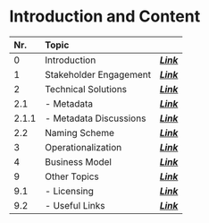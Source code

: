 Introduction and Content
========================

| Nr.   | Topic                  |                                                           |
| :---  | :---                   | :---                                                      |
| 0   	| Introduction	         | ***[Link](EN00000_00_10_00_Introduction.md)*** 	         | 
| 1   	| Stakeholder Engagement | ***[Link](EN00000_01_00_00_Stakeholder_Engagement.md)***  |
| 2   	| Technical Solutions    | ***[Link](EN00000_02_00_00_Technical_Solutions.md)***     |
| 2.1  	| - Metadata             | ***[Link](EN00000_02_10_00_Metadata.md)***	   	           |
| 2.1.1	| - Metadata Discussions | ***[Link](EN00000_02_10_10_Metadata_Discussions.md)***    |
| 2.2   | Naming Scheme          | ***[Link](EN00000_02_20_00_Naming_Scheme.md)***           |
| 3   	| Operationalization   	 | ***[Link](EN00000_03_00_00_Operationalization.md)***	     |
| 4   	| Business Model         | ***[Link](EN00000_04_00_00_Business_Model.md)***	         |
| 9   	| Other Topics   	       | ***[Link](EN00000_09_00_00_Oher_Topics.md)***	           |
| 9.1  	| - Licensing   	       | ***[Link](EN00000_09_10_00_Licensing.md)***	             |
| 9.2  	| - Useful Links 	       | ***[Link](EN00000_09_90_00_Useful_Links.md)***            |
